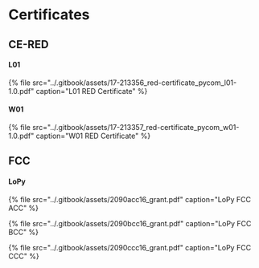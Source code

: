 # Certificates

## CE-RED

#### L01

{% file src="../.gitbook/assets/17-213356\_red-certificate\_pycom\_l01-1.0.pdf" caption="L01 RED Certificate" %}

#### W01

{% file src="../.gitbook/assets/17-213357\_red-certificate\_pycom\_w01-1.0.pdf" caption="W01 RED Certificate" %}

## FCC

#### LoPy

{% file src="../.gitbook/assets/2090acc16\_grant.pdf" caption="LoPy FCC ACC" %}

{% file src="../.gitbook/assets/2090bcc16\_grant.pdf" caption="LoPy FCC BCC" %}

{% file src="../.gitbook/assets/2090ccc16\_grant.pdf" caption="LoPy FCC CCC" %}



